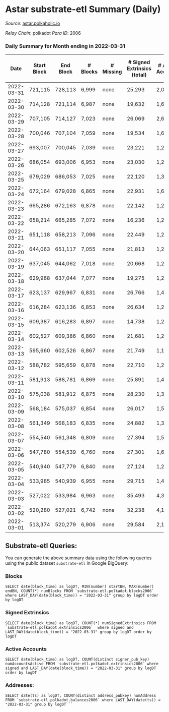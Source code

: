 # Astar substrate-etl Summary (Daily)

_Source_: [astar.polkaholic.io](https://astar.polkaholic.io)

*Relay Chain*: polkadot
*Para ID*: 2006



### Daily Summary for Month ending in 2022-03-31


| Date | Start Block | End Block | # Blocks | # Missing | # Signed Extrinsics (total) | # Active Accounts | # Addresses with Balances | # Events | # Transfers | # XCM Transfers In | # XCM Transfers Out |
| ---- | ----------- | --------- | -------- | --------- | --------------------------- | ----------------- | ------------------------- | -------- | ----------- | ------------------ | ------------------- |
| 2022-03-31 | 721,115 | 728,113 | 6,999 | none  | 25,293 | 2,057 | 109,624 | 1,421,427 | 29,144 ($35,069,995.79) |   |   |
| 2022-03-30 | 714,128 | 721,114 | 6,987 | none  | 19,632 | 1,666 |  | 1,400,354 | 24,380 ($15,752,938.18) |   |   |
| 2022-03-29 | 707,105 | 714,127 | 7,023 | none  | 26,069 | 2,677 |  | 1,183,238 | 32,952 ($54,793,096.49) |   |   |
| 2022-03-28 | 700,046 | 707,104 | 7,059 | none  | 19,534 | 1,648 |  | 808,170 | 23,789 ($13,418,830.37) |   |   |
| 2022-03-27 | 693,007 | 700,045 | 7,039 | none  | 23,221 | 1,274 |  | 241,441 | 22,498 ($4,545,532.48) |   |   |
| 2022-03-26 | 686,054 | 693,006 | 6,953 | none  | 23,030 | 1,234 |  | 242,447 | 21,021 ($3,939,620.62) |   |   |
| 2022-03-25 | 679,029 | 686,053 | 7,025 | none  | 22,120 | 1,309 |  | 246,385 | 21,389 ($4,165,095.85) |   |   |
| 2022-03-24 | 672,164 | 679,028 | 6,865 | none  | 22,931 | 1,628 |  | 260,365 | 21,181 ($13,971,599.07) |   |   |
| 2022-03-23 | 665,286 | 672,163 | 6,878 | none  | 22,142 | 1,280 |  | 235,337 | 19,951 ($4,851,420.65) |   |   |
| 2022-03-22 | 658,214 | 665,285 | 7,072 | none  | 16,236 | 1,244 |  | 212,744 | 17,372 ($8,897,405.52) |   |   |
| 2022-03-21 | 651,118 | 658,213 | 7,096 | none  | 22,449 | 1,291 |  | 240,810 | 21,753 ($9,465,787.22) |   |   |
| 2022-03-20 | 644,063 | 651,117 | 7,055 | none  | 21,813 | 1,212 |  | 261,892 | 21,387 ($4,076,157.88) |   |   |
| 2022-03-19 | 637,045 | 644,062 | 7,018 | none  | 20,668 | 1,278 |  | 233,175 | 21,271 ($4,614,462.04) |   |   |
| 2022-03-18 | 629,968 | 637,044 | 7,077 | none  | 19,275 | 1,296 |  | 235,849 | 18,298 ($6,993,119.52) |   |   |
| 2022-03-17 | 623,137 | 629,967 | 6,831 | none  | 26,766 | 1,421 |  | 344,238 | 20,581 ($7,875,181.78) |   |   |
| 2022-03-16 | 616,284 | 623,136 | 6,853 | none  | 26,634 | 1,247 |  | 261,598 | 17,519 ($7,129,527.60) |   |   |
| 2022-03-15 | 609,387 | 616,283 | 6,897 | none  | 14,738 | 1,292 |  | 211,119 | 16,273 ($5,460,147.15) |   |   |
| 2022-03-14 | 602,527 | 609,386 | 6,860 | none  | 21,681 | 1,269 |  | 264,792 | 21,331 ($2,127,411.78) |   |   |
| 2022-03-13 | 595,660 | 602,526 | 6,867 | none  | 21,749 | 1,178 |  | 384,045 | 22,133 ($2,773,790.44) |   |   |
| 2022-03-12 | 588,782 | 595,659 | 6,878 | none  | 22,710 | 1,274 |  | 324,096 | 25,039 ($3,936,785.34) |   |   |
| 2022-03-11 | 581,913 | 588,781 | 6,869 | none  | 25,891 | 1,449 |  | 261,745 | 24,790 ($38,426,148.31) |   |   |
| 2022-03-10 | 575,038 | 581,912 | 6,875 | none  | 28,230 | 1,376 |  | 266,714 | 25,382 ($9,837,888.71) |   |   |
| 2022-03-09 | 568,184 | 575,037 | 6,854 | none  | 26,017 | 1,594 |  | 269,487 | 27,782 ($36,234,827.64) |   |   |
| 2022-03-08 | 561,349 | 568,183 | 6,835 | none  | 24,882 | 1,323 |  | 243,674 | 21,815 ($22,816,588.29) |   |   |
| 2022-03-07 | 554,540 | 561,348 | 6,809 | none  | 27,394 | 1,516 |  | 272,928 | 22,370 ($24,096,439.47) |   |   |
| 2022-03-06 | 547,780 | 554,539 | 6,760 | none  | 27,301 | 1,655 |  | 252,605 | 21,888 ($5,605,961.94) |   |   |
| 2022-03-05 | 540,940 | 547,779 | 6,840 | none  | 27,124 | 1,251 |  | 245,230 | 22,442 ($3,870,577.84) |   |   |
| 2022-03-04 | 533,985 | 540,939 | 6,955 | none  | 29,715 | 1,413 |  | 278,571 | 23,793 ($5,668,960.51) |   |   |
| 2022-03-03 | 527,022 | 533,984 | 6,963 | none  | 35,493 | 4,335 |  | 400,520 | 37,555 ($12,858,244.21) |   |   |
| 2022-03-02 | 520,280 | 527,021 | 6,742 | none  | 32,238 | 4,174 |  | 303,432 | 26,911 ($12,353,980.47) |   |   |
| 2022-03-01 | 513,374 | 520,279 | 6,906 | none  | 29,584 | 2,157 |  | 335,648 | 30,094 ($19,663,707.30) |   |   |

## Substrate-etl Queries:
You can generate the above summary data using the following queries using the public dataset `substrate-etl` in Google BigQuery:


### Blocks
```
SELECT date(block_time) as logDT, MIN(number) startBN, MAX(number) endBN, COUNT(*) numBlocks FROM `substrate-etl.polkadot.blocks2006`  where LAST_DAY(date(block_time)) = "2022-03-31" group by logDT order by logDT
```


### Signed Extrinsics
```
SELECT date(block_time) as logDT, COUNT(*) numSignedExtrinsics FROM `substrate-etl.polkadot.extrinsics2006`  where signed and LAST_DAY(date(block_time)) = "2022-03-31" group by logDT order by logDT
```


### Active Accounts
```
SELECT date(block_time) as logDT, COUNT(distinct signer_pub_key) numAccountsActive FROM `substrate-etl.polkadot.extrinsics2006` where signed and LAST_DAY(date(block_time)) = "2022-03-31" group by logDT order by logDT
```


### Addresses:
```
SELECT date(ts) as logDT, COUNT(distinct address_pubkey) numAddress FROM `substrate-etl.polkadot.balances2006` where LAST_DAY(date(ts)) = "2022-03-31" group by logDT```

